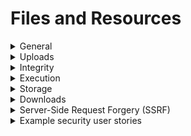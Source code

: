 # Files and Resources

<details>
  <summary> General </summary>
  
* Handle tainted file data in a secure manner.
* Store tainted file data obtained from untrusted sources outside the web root and with limited permissions.
</details>

<details>
  <summary> Uploads </summary>
  
* Use an appropriate content security policy (CSP). [OWASP](https://owasp.org/www-community/controls/Content_Security_Policy)
* Place limits on the files such that large files cannot fill up storage and cause a denial of service attack.
* Check compressed files for "zip bombs" -- small input files that decompress into huge files, thus exhausting file storage limits.
* Enforce file size and maximum number of files per user quotas to ensure that a single user cannot fill up the storage with too many files or excessively large files.
</details>

<details>
  <summary> Integrity </summary>
  
* Validate files obtained from untrusted sources to be of an expected type based on the file's content, not just its extension or magic number.
</details>

<details>
  <summary> Execution </summary>
  
* Do not use user-submitted filenames directly with system or framework files and URLs to protect against path traversal.
* Validate or ignore user-submitted filenames to prevent the disclosure, creation, updating, or removal of local or remote files.
* Protect against reflective file download by validating or ignoring user-submitted filenames in a JSON, JSONP, or URL parameter; 
set the response Content-Type header to text/plain, and the Content-Disposition header to a fixed filename.
* Do not use user-submitted filenames directly with system APIs or libraries to protect against OS command injection.
* Do not include and execute functionality from untrusted sources, such as unverified content distribution networks, JavaScript libraries, 
node npm libraries, or server-side DLLs.
</details>

<details>
  <summary> Storage </summary>
  
* Store files from untrusted sources outside the web root, with limited permissions, and with strong validation.
* Scan files obtained from untrusted sources by antivirus scanners to prevent upload of known malicious content.
</details>

<details>
  <summary> Downloads </summary>
  
* If they need to be displayed or downloaded by the system, ensure uploaded files are served:
  * By octet stream downloads
  * From an unrelated domain (e.g. cloud storage)
* Configure the web tier to serve only files with specific file extensions to prevent unintentional information and source code leakage 
(e.g. backup files, temporary working files, compressed files, and other extensions commonly used by editors).
* Never execute direct requests to uploaded files (especially as HTML/JavaScript content).
</details>

<details>
  <summary> Server-Side Request Forgery (SSRF) </summary>
  
* Configure the web or application server with a whitelist of resources or systems to which the server can send requests or load data/files from.
</details>

<details>
  <summary> Example security user stories </summary>
  
* As a user, I want the application to validate that any files or data uploaded do not cause any adverse impact to functionality, data, or access.
</details>
